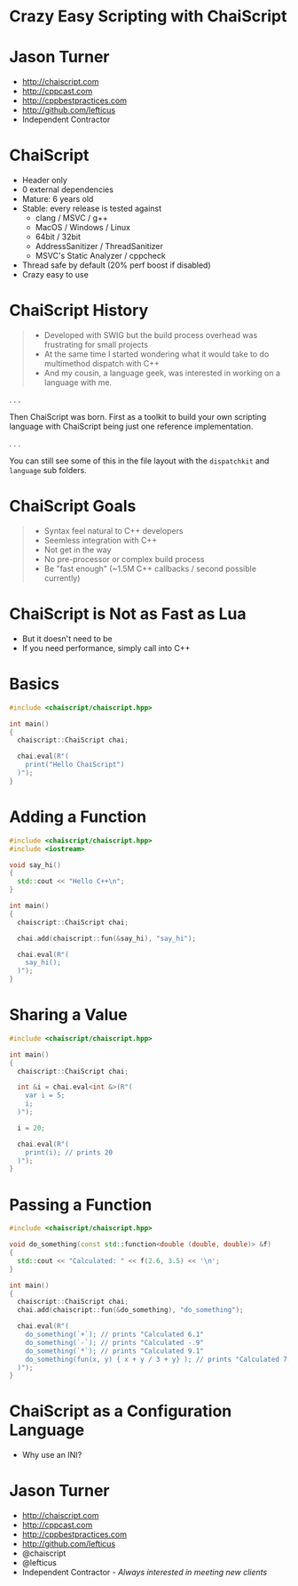 # Crazy Easy Scripting with ChaiScript



# Jason Turner

 * http://chaiscript.com
 * http://cppcast.com
 * http://cppbestpractices.com
 * http://github.com/lefticus
 * Independent Contractor


# ChaiScript

 - Header only
 - 0 external dependencies
 - Mature: 6 years old
 - Stable: every release is tested against 
    - clang / MSVC / g++ 
    - MacOS / Windows / Linux
    - 64bit / 32bit
    - AddressSanitizer / ThreadSanitizer
    - MSVC's Static Analyzer / cppcheck
 - Thread safe by default (20% perf boost if disabled)
 - Crazy easy to use


# ChaiScript History

> - Developed with SWIG but the build process overhead was frustrating for small projects
> - At the same time I started wondering what it would take to do multimethod dispatch with C++
> - And my cousin, a language geek, was interested in working on a language with me.

. . .

Then ChaiScript was born. First as a toolkit to build your own scripting language with ChaiScript being just one reference implementation.

. . .

You can still see some of this in the file layout with the `dispatchkit` and `language` sub folders.

# ChaiScript Goals

> - Syntax feel natural to C++ developers
> - Seemless integration with C++
> - Not get in the way
> - No pre-processor or complex build process
> - Be "fast enough" (~1.5M C++ callbacks / second possible currently)

# ChaiScript is Not as Fast as Lua

 * But it doesn't need to be
 * If you need performance, simply call into C++



# Basics

```cpp
#include <chaiscript/chaiscript.hpp>

int main()
{
  chaiscript::ChaiScript chai;

  chai.eval(R"(
    print("Hello ChaiScript")
  )");
}
```

# Adding a Function

```cpp
#include <chaiscript/chaiscript.hpp>
#include <iostream>

void say_hi()
{
  std::cout << "Hello C++\n";
}

int main()
{
  chaiscript::ChaiScript chai;

  chai.add(chaiscript::fun(&say_hi), "say_hi");

  chai.eval(R"(
    say_hi();
  )");
}
```

# Sharing a Value

```cpp
#include <chaiscript/chaiscript.hpp>

int main()
{
  chaiscript::ChaiScript chai;

  int &i = chai.eval<int &>(R"(
    var i = 5;
    i;
  )");

  i = 20;

  chai.eval(R"(
    print(i); // prints 20
  )");
}
```

# Passing a Function

```cpp
#include <chaiscript/chaiscript.hpp>

void do_something(const std::function<double (double, double)> &f)
{
  std::cout << "Calculated: " << f(2.6, 3.5) << '\n';
}

int main()
{
  chaiscript::ChaiScript chai;
  chai.add(chaiscript::fun(&do_something), "do_something");

  chai.eval(R"(
    do_something(`+`); // prints "Calculated 6.1"
    do_something(`-`); // prints "Calculated -.9"
    do_something(`*`); // prints "Calculated 9.1"
    do_something(fun(x, y) { x + y / 3 + y} ); // prints "Calculated 7.2666667"
  )");
}
```

# ChaiScript as a Configuration Language

 * Why use an INI?


# Jason Turner

 * http://chaiscript.com
 * http://cppcast.com
 * http://cppbestpractices.com
 * http://github.com/lefticus
 * @chaiscript
 * @lefticus
 * Independent Contractor - *Always interested in meeting new clients*



